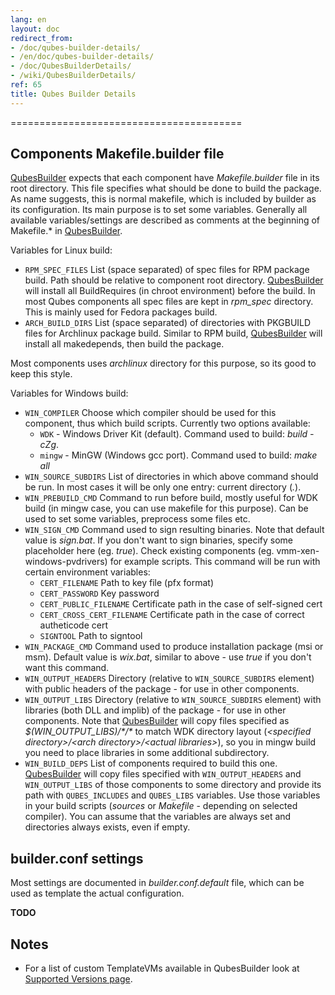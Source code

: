 ```yaml
---
lang: en
layout: doc
redirect_from:
- /doc/qubes-builder-details/
- /en/doc/qubes-builder-details/
- /doc/QubesBuilderDetails/
- /wiki/QubesBuilderDetails/
ref: 65
title: Qubes Builder Details
---
```


========================================

Components Makefile.builder file
--------------------------------

[QubesBuilder](/doc/qubes-builder/) expects that each component have *Makefile.builder* file in its root directory. This file specifies what should be done to build the package. As name suggests, this is normal makefile, which is included by builder as its configuration. Its main purpose is to set some variables. Generally all available variables/settings are described as comments at the beginning of Makefile.\* in [QubesBuilder](/doc/qubes-builder/).

Variables for Linux build:

- `RPM_SPEC_FILES` List (space separated) of spec files for RPM package build. Path should be relative to component root directory. [QubesBuilder](/doc/qubes-builder/) will install all BuildRequires (in chroot environment) before the build. In most Qubes components all spec files are kept in *rpm\_spec* directory. This is mainly used for Fedora packages build.
- `ARCH_BUILD_DIRS` List (space separated) of directories with PKGBUILD files for Archlinux package build. Similar to RPM build, [QubesBuilder](/doc/qubes-builder/) will install all makedepends, then build the package.

Most components uses *archlinux* directory for this purpose, so its good to keep this style.

Variables for Windows build:

- `WIN_COMPILER` Choose which compiler should be used for this component, thus which build scripts. Currently two options available:
  - `WDK` - Windows Driver Kit (default). Command used to build: *build -cZg*.
  - `mingw` - MinGW (Windows gcc port). Command used to build: *make all*
- `WIN_SOURCE_SUBDIRS` List of directories in which above command should be run. In most cases it will be only one entry: current directory (*.*).
- `WIN_PREBUILD_CMD` Command to run before build, mostly useful for WDK build (in mingw case, you can use makefile for this purpose). Can be used to set some variables, preprocess some files etc.
- `WIN_SIGN_CMD` Command used to sign resulting binaries. Note that default value is *sign.bat*. If you don't want to sign binaries, specify some placeholder here (eg. *true*). Check existing components (eg. vmm-xen-windows-pvdrivers) for example scripts. This command will be run with certain environment variables:
  - `CERT_FILENAME` Path to key file (pfx format)
  - `CERT_PASSWORD` Key password
  - `CERT_PUBLIC_FILENAME` Certificate path in the case of self-signed cert
  - `CERT_CROSS_CERT_FILENAME` Certificate path in the case of correct autheticode cert
  - `SIGNTOOL` Path to signtool
- `WIN_PACKAGE_CMD` Command used to produce installation package (msi or msm). Default value is *wix.bat*, similar to above - use *true* if you don't want this command.
- `WIN_OUTPUT_HEADERS` Directory (relative to `WIN_SOURCE_SUBDIRS` element) with public headers of the package - for use in other components.
- `WIN_OUTPUT_LIBS` Directory (relative to `WIN_SOURCE_SUBDIRS` element) with libraries (both DLL and implib) of the package - for use in other components. Note that [QubesBuilder](/doc/qubes-builder/) will copy files specified as *\$(WIN\_OUTPUT\_LIBS)/\*/\** to match WDK directory layout (*\<specified directory\>/\<arch directory\>/\<actual libraries\>*), so you in mingw build you need to place libraries in some additional subdirectory.
- `WIN_BUILD_DEPS` List of components required to build this one. [QubesBuilder](/doc/qubes-builder/) will copy files specified with `WIN_OUTPUT_HEADERS` and `WIN_OUTPUT_LIBS` of those components to some directory and provide its path with `QUBES_INCLUDES` and `QUBES_LIBS` variables. Use those variables in your build scripts (*sources* or *Makefile* - depending on selected compiler). You can assume that the variables are always set and directories always exists, even if empty.

builder.conf settings
---------------------

Most settings are documented in *builder.conf.default* file, which can be used as template the actual configuration.

**TODO**

Notes
-----

* For a list of custom TemplateVMs available in QubesBuilder look at [Supported Versions page](/doc/supported-versions/).
